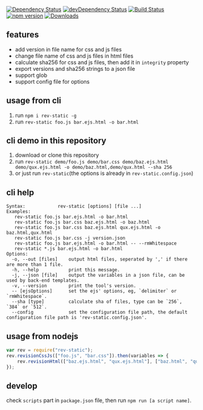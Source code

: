 [![Dependency Status](https://david-dm.org/plantain-00/rev-static.svg)](https://david-dm.org/plantain-00/rev-static)
[![devDependency Status](https://david-dm.org/plantain-00/rev-static/dev-status.svg)](https://david-dm.org/plantain-00/rev-static#info=devDependencies)
[![Build Status](https://travis-ci.org/plantain-00/rev-static.svg?branch=master)](https://travis-ci.org/plantain-00/rev-static)
[![npm version](https://badge.fury.io/js/rev-static.svg)](https://badge.fury.io/js/rev-static)
[![Downloads](https://img.shields.io/npm/dm/rev-static.svg)](https://www.npmjs.com/package/rev-static)

## features

+ add version in file name for css and js files
+ change file name of css and js files in html files
+ calculate sha256 for css and js files, then add it in `integrity` property
+ export versions and sha256 strings to a json file
+ support glob
+ support config file for options

## usage from cli

1. run `npm i rev-static -g`
2. run `rev-static foo.js bar.ejs.html -o bar.html`

## cli demo in this repository

1. download or clone this repository
2. run `rev-static demo/foo.js demo/bar.css demo/baz.ejs.html demo/qux.ejs.html -o demo/baz.html,demo/qux.html --sha 256`
3. or just run `rev-static`(the options is already in `rev-static.config.json`)

## cli help

```text
Syntax:            rev-static [options] [file ...]
Examples:
   rev-static foo.js bar.ejs.html -o bar.html
   rev-static foo.js bar.css baz.ejs.html -o baz.html
   rev-static foo.js bar.css baz.ejs.html qux.ejs.html -o baz.html,qux.html
   rev-static foo.js bar.css -j version.json
   rev-static foo.js bar.ejs.html -o bar.html -- --rmWhitespace
   rev-static *.js bar.ejs.html -o bar.html
Options:
  -o, --out [files]    output html files, seperated by ',' if there are more than 1 file.
  -h, --help           print this message.
  -j, --json [file]    output the variables in a json file, can be used by back-end templates.
  -v, --version        print the tool's version.
  -- [ejsOptions]      set the ejs' options, eg, `delimiter` or `rmWhitespace`.
  --sha [type]         calculate sha of files, type can be `256`, `384` or `512`.
  --config             set the configuration file path, the default configuration file path is 'rev-static.config.json'.
```

## usage from nodejs

```js
var rev = require("rev-static");
rev.revisionCssJs(["foo.js", "bar.css"]).then(variables => {
    rev.revisionHtml(["baz.ejs.html", "qux.ejs.html"], ["baz.html", "qux.html"], variables);
});
```
## develop

check `scripts` part in `package.json` file, then run `npm run [a script name]`.
